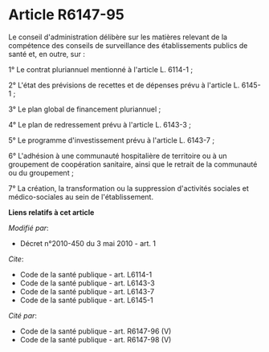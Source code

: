 # Article R6147-95

Le conseil d'administration délibère sur les matières relevant de la compétence des conseils de surveillance des
établissements publics de santé et, en outre, sur : 

1° Le contrat pluriannuel mentionné à l'article L. 6114-1 ; 

2° L'état des prévisions de recettes et de dépenses prévu à l'article L. 6145-1 ; 

3° Le plan global de financement pluriannuel ; 

4° Le plan de redressement prévu à l'article L. 6143-3 ; 

5° Le programme d'investissement prévu à l'article L. 6143-7 ; 

6° L'adhésion à une communauté hospitalière de territoire ou à un groupement de coopération sanitaire, ainsi que le retrait
de la communauté ou du groupement ; 

7° La création, la transformation ou la suppression d'activités sociales et médico-sociales au sein de l'établissement.

**Liens relatifs à cet article**

_Modifié par_:

  - Décret n°2010-450 du 3 mai 2010 - art. 1

_Cite_:

  - Code de la santé publique - art. L6114-1
  - Code de la santé publique - art. L6143-3
  - Code de la santé publique - art. L6143-7
  - Code de la santé publique - art. L6145-1

_Cité par_:

  - Code de la santé publique - art. R6147-96 (V)
  - Code de la santé publique - art. R6147-98 (V)
